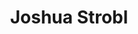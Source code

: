 ---
avatar: /images/people/josh.jpg
avatar_small: /images/people/josh_small.jpg
bio: Open source developer.  Experience Lead of the Solus Project
gplus: null
homepage: https://joshuastrobl.com/
instagram: null
linkedin: null
title: Joshua Strobl
twitter: https://twitter.com/joshstrobl
type: guest
username: josh
youtube: null
---